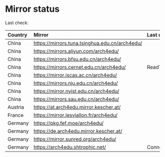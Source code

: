 <script src="./time.js"></script>
# Mirror status
Last check: <script type="text/javascript">localize(1756412769.8687587);</script>

|Country|Mirror|Last update|
|:------|:-----|:----------|
|China|https://mirrors.tuna.tsinghua.edu.cn/arch4edu/|<script type="text/javascript">localize(1756406687);</script>|
|China|https://mirrors.aliyun.com/arch4edu/|<script type="text/javascript">localize(1756363613);</script>|
|China|https://mirrors.bfsu.edu.cn/arch4edu/|<script type="text/javascript">localize(1756363613);</script>|
|China|https://mirrors.cernet.edu.cn/arch4edu/|ReadTimeout|
|China|https://mirror.iscas.ac.cn/arch4edu/|<script type="text/javascript">localize(1756363613);</script>|
|China|https://mirrors.nju.edu.cn/arch4edu/|<script type="text/javascript">localize(1756320098);</script>|
|China|https://mirror.nyist.edu.cn/arch4edu/|<script type="text/javascript">localize(1756363613);</script>|
|China|https://mirrors.sau.edu.cn/arch4edu/|<script type="text/javascript">localize(1756320098);</script>|
|Austria|https://at.arch4edu.mirror.kescher.at/|<script type="text/javascript">localize(1756104457);</script>|
|France|https://mirror.lesviallon.fr/arch4edu/|<script type="text/javascript">localize(1756363613);</script>|
|Germany|https://pkg.fef.moe/arch4edu/|<script type="text/javascript">localize(1756104457);</script>|
|Germany|https://de.arch4edu.mirror.kescher.at/|<script type="text/javascript">localize(1756104457);</script>|
|Germany|https://mirror.sunred.org/arch4edu/|<script type="text/javascript">localize(1756406687);</script>|
|Germany|https://arch4edu.shtrophic.net/|ConnectionError|

<script src="./tablefilter/tablefilter.js"></script>
<script src="./table.js"></script>